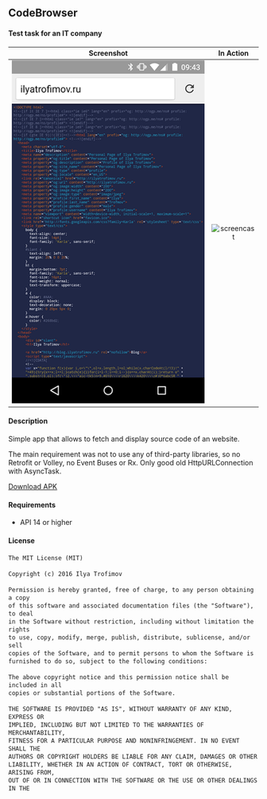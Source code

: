 ## CodeBrowser
#### Test task for an IT company 
Screenshot                       |  In Action
:-------------------------------:|:------------------------------:
![screenshot](/screenshot.png)   | ![screencast](/screencast.gif)

#### Description
Simple app that allows to fetch and display source code of an website.

The main requirement was not to use any of third-party libraries, so no Retrofit or Volley, no Event Buses or Rx. Only good old HttpURLConnection with AsyncTask.

[Download APK](https://dl.dropboxusercontent.com/u/46772061/CodeBrowser.apk)

#### Requirements
- API 14 or higher 

#### License
    The MIT License (MIT)
    
    Copyright (c) 2016 Ilya Trofimov
    
    Permission is hereby granted, free of charge, to any person obtaining a copy
    of this software and associated documentation files (the "Software"), to deal
    in the Software without restriction, including without limitation the rights
    to use, copy, modify, merge, publish, distribute, sublicense, and/or sell
    copies of the Software, and to permit persons to whom the Software is
    furnished to do so, subject to the following conditions:
    
    The above copyright notice and this permission notice shall be included in all
    copies or substantial portions of the Software.
    
    THE SOFTWARE IS PROVIDED "AS IS", WITHOUT WARRANTY OF ANY KIND, EXPRESS OR
    IMPLIED, INCLUDING BUT NOT LIMITED TO THE WARRANTIES OF MERCHANTABILITY,
    FITNESS FOR A PARTICULAR PURPOSE AND NONINFRINGEMENT. IN NO EVENT SHALL THE
    AUTHORS OR COPYRIGHT HOLDERS BE LIABLE FOR ANY CLAIM, DAMAGES OR OTHER
    LIABILITY, WHETHER IN AN ACTION OF CONTRACT, TORT OR OTHERWISE, ARISING FROM,
    OUT OF OR IN CONNECTION WITH THE SOFTWARE OR THE USE OR OTHER DEALINGS IN THE   
